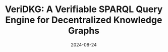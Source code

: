---
title: "VeriDKG: A Verifiable SPARQL Query Engine for Decentralized Knowledge Graphs"
authors:
- Enyuan Zhou
- Song Guo
- Zicong Hong
- Christian S. Jensen
- Yang Xiao
- Dalin Zhang
- Jinwen Liang
- Qingqi Pei
date: "2024-08-24"
# doi: ""


# Publication type.
# Legend: 0 = Uncategorized; 1 = Conference paper; 2 = Journal article;
# 3 = Preprint / Working Paper; 4 = Report; 5 = Book; 6 = Book section;
# 7 = Thesis; 8 = Patent
publication_types: ["1"]

# Publication name and optional abbreviated publication name.
publication: In 50th International Conference on Very Large Data Bases (VLDB) (CCF-A)
#publication_short: In *INFOCOM* (CCF-A)

links:
- name: PDF
  url: https://dl.acm.org/doi/pdf/10.14778/3636218.3636242
  url_pdf: https://dl.acm.org/doi/pdf/10.14778/3636218.3636242
# url_code: '#'
# url_dataset: '#'
# url_poster: '#'
# url_project: ''
# url_slides: ''
# url_video: '#'

# Featured image
# To use, add an image named `featured.jpg/png` to your page's folder. 
# image:
#   caption: 'Image credit: [**Unsplash**](https://unsplash.com/photos/pLCdAaMFLTE)'
#   focal_point: ""
#   preview_only: false

# Associated Projects (optional).
#   Associate this publication with one or more of your projects.
#   Simply enter your project's folder or file name without extension.
#   E.g. `internal-project` references `content/project/internal-project/index.md`.
#   Otherwise, set `projects: []`.
projects: []
---